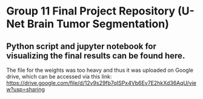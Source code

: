 # Group 11 Final Project Repository (U-Net Brain Tumor Segmentation)

## Python script and jupyter notebook for visualizing the final results can be found here.

The file for the weights was too heavy and thus it was uploaded on Google drive, which can be accessed via this link:
https://drive.google.com/file/d/12v9s29fb7qISPx4Vb6Ev7E2hkXd36AqU/view?usp=sharing
